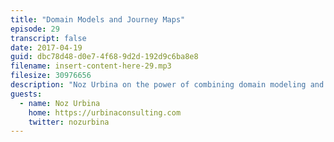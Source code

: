 ```yaml
---
title: "Domain Models and Journey Maps"
episode: 29
transcript: false
date: 2017-04-19
guid: dbc78d48-d0e7-4f68-9d2d-192d9c6ba8e8
filename: insert-content-here-29.mp3
filesize: 30976656
description: "Noz Urbina on the power of combining domain modeling and customer journeys for modeling structured content."
guests: 
  - name: Noz Urbina
    home: https://urbinaconsulting.com
    twitter: nozurbina
---
```

